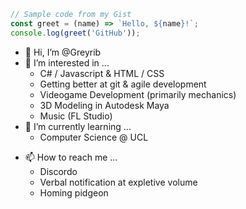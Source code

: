 <!--- <iframe src="https://gist.github.com/username/greetings-gist.js" width="100%" height="300px"></iframe> --->
<!--- Check out this snippet: [View my code snippet on GitHub Gist](https://gist.github.com/username/greetings-gist) --->

```javascript
// Sample code from my Gist
const greet = (name) => `Hello, ${name}!`;
console.log(greet('GitHub'));
```


- 👋 Hi, I’m @Greyrib
- 👀 I’m interested in ...
  - C# / Javascript & HTML / CSS
  - Getting better at git & agile development
  - Videogame Development (primarily mechanics)
  - 3D Modeling in Autodesk Maya
  - Music (FL Studio)
- 🌱 I’m currently learning ...
  - Computer Science @ UCL
<!-- - 💞️ I’m looking to collaborate on ... -->
- 📫 How to reach me ...
  - Discordo
  - Verbal notification at expletive volume
  - Homing pidgeon

<!---
Greyrib/Greyrib is a ✨ special ✨ repository because its `README.md` (this file) appears on your GitHub profile.
You can click the Preview link to take a look at your changes.
--->
